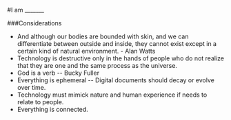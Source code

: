 #I am _______

###Considerations

+ And although our bodies are bounded with skin, and we can differentiate between outside and inside, they cannot exist except in a certain kind of natural environment. - Alan Watts
+ Technology is destructive only in the hands of people who do not realize that they are one and the same process as the universe. 
+ God is a verb -- Bucky Fuller
+ Everything is ephemeral -- Digital documents should decay or evolve over time.
+ Technology must mimick nature and human experience if needs to relate to people.
+ Everything is connected. 